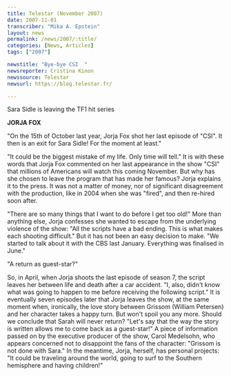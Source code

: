 ```yaml
---
title: Telestar (November 2007)
date: 2007-11-01
transcriber: "Mika A. Epstein"
layout: news
permalink: /news/2007/:title/
categories: [News, Articles]
tags: ["2007"]

newstitle: "Bye-bye CSI  "
newsreporter: Cristina Kinon
newssource: Telestar
newsurl: https://blog.telestar.fr/

---
```


Sara Sidle is leaving the TF1 hit series

**JORJA FOX**

"On the 15th of October last year, Jorja Fox shot her last episode of "CSI". It then is an exit for Sara Sidle! For the moment at least."

"It could be the biggest mistake of my life. Only time will tell." It is with these words that Jorja Fox commented on her last appearance in the show "CSI" that millions of Americans will watch this coming November. But why has she chosen to leave the program that has made her famous? Jorja explains it to the press. It was not a matter of money, nor of significant disagreement with the production, like in 2004 when she was "fired", and then re-hired soon after.

"There are so many things that I want to do before I get too old!" More than anything else, Jorja confesses she wanted to escape from the underlying violence of the show: "All the scripts have a bad ending. This is what makes each shooting difficult." But it has not been an easy decision to make. "We started to talk about it with the CBS last January. Everything was finalised in June."

"A return as guest-star?"

So, in April, when Jorja shoots the last episode of season 7, the script leaves her between life and death after a car accident. "I, also, didn't know what was going to happen to me before receiving the following script." It is eventually seven episodes later that Jorja leaves the show, at the same moment when, ironically, the love story between Grissom (William Petersen) and her character takes a happy turn. But won't spoil you any more. Should we conclude that Sarah will never return? "Let's say that the way the story is written allows me to come back as a guest-star!" A piece of information passed on by the executive producer of the show, Carol Medelsohn, who appears concerned not to disappoint the fans of the character: "Grissom is not done with Sara." In the meantime, Jorja, herself, has personal projects: "It could be traveling around the world, going to surf to the Southern hemisphere and having children!"

